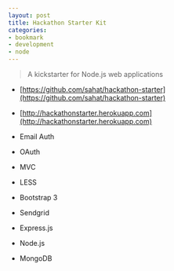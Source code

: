 ```yaml
---
layout: post
title: Hackathon Starter Kit
categories:
- bookmark
- development
- node
---
```


> A kickstarter for Node.js web applications

* [https://github.com/sahat/hackathon-starter](https://github.com/sahat/hackathon-starter)
* [http://hackathonstarter.herokuapp.com](http://hackathonstarter.herokuapp.com)

* Email Auth
* OAuth
* MVC
* LESS
* Bootstrap 3
* Sendgrid
* Express.js
* Node.js
* MongoDB